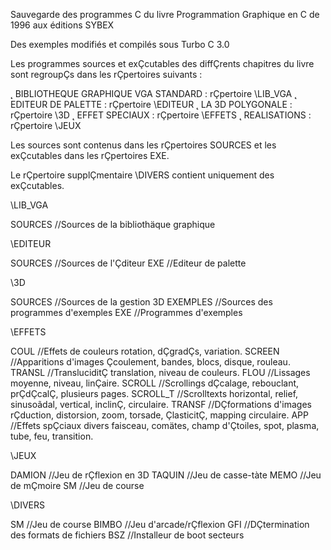 Sauvegarde des programmes C du livre Programmation Graphique en C de 1996 aux éditions SYBEX

Des exemples modifiés et compilés sous Turbo C 3.0

Les programmes sources et exÇcutables des diffÇrents chapitres du livre sont 
regroupÇs dans les rÇpertoires suivants : 

˛ BIBLIOTHEQUE GRAPHIQUE VGA STANDARD : rÇpertoire \LIB_VGA
˛ EDITEUR DE PALETTE                  : rÇpertoire \EDITEUR
˛ LA 3D POLYGONALE                    : rÇpertoire \3D
˛ EFFET SPECIAUX                      : rÇpertoire \EFFETS 
˛ REALISATIONS                        : rÇpertoire \JEUX 

Les sources sont contenus dans les rÇpertoires SOURCES et les exÇcutables dans
les rÇpertoires EXE. 

Le rÇpertoire supplÇmentaire \DIVERS contient uniquement des exÇcutables.


\LIB_VGA

SOURCES      <REP>  //Sources de la bibliothäque graphique


\EDITEUR

SOURCES      <REP>  //Sources de l'Çditeur
EXE          <REP>  //Editeur de palette


\3D

SOURCES      <REP>  //Sources de la gestion 3D
EXEMPLES     <REP>  //Sources des programmes d'exemples
EXE          <REP>  //Programmes d'exemples


\EFFETS

COUL         <REP>  //Effets de couleurs
                        rotation, dÇgradÇs, variation.
SCREEN       <REP>  //Apparitions d'images
                        Çcoulement, bandes, blocs, disque, rouleau.
TRANSL       <REP>  //TransluciditÇ
                        translation, niveau de couleurs.
FLOU         <REP>  //Lissages
                        moyenne, niveau, linÇaire.
SCROLL       <REP>  //Scrollings
                        dÇcalage, rebouclant, prÇdÇcalÇ, plusieurs pages.
SCROLL_T     <REP>  //Scrolltexts
                        horizontal, relief, sinusoãdal, vertical, inclinÇ, 
                        circulaire.
TRANSF       <REP>  //DÇformations d'images
                        rÇduction, distorsion, zoom, torsade, ÇlasticitÇ,
                        mapping circulaire.
APP          <REP>  //Effets spÇciaux divers
                        faisceau, comätes, champ d'Çtoiles, spot, plasma, 
                        tube, feu, transition.

\JEUX

DAMION       <REP>  //Jeu de rÇflexion en 3D
TAQUIN       <REP>  //Jeu de casse-tàte
MEMO         <REP>  //Jeu de mÇmoire
SM           <REP>  //Jeu de course


\DIVERS

SM           <REP>  //Jeu de course
BIMBO        <REP>  //Jeu d'arcade/rÇflexion
GFI          <REP>  //DÇtermination des formats de fichiers
BSZ          <REP>  //Installeur de boot secteurs



